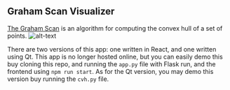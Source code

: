## Graham Scan Visualizer
[The Graham Scan](https://mathweb.ucsd.edu/~ronspubs/72_10_convex_hull.pdf) is an algorithm for computing the convex hull of a set of points.
![alt-text](https://github.com/johnma02/Convex-hull-visualization/blob/master/pyqt-version/gscan.gif)

There are two versions of this app: one written in React, and one written using Qt.
This app is no longer hosted online, but you can easily demo this buy cloning this repo, and running the `app.py` file with Flask run, and the frontend using `npm run start`.
As for the Qt version, you may demo this version buy running the `cvh.py` file.
